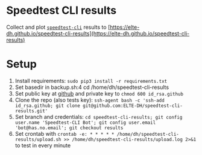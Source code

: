 # Speedtest CLI results

Collect and plot [`speedtest-cli`](https://pypi.org/project/speedtest-cli/) results to [https://elte-dh.github.io/speedtest-cli-results](https://elte-dh.github.io/speedtest-cli-results)

# Setup
1. Install requirements: `sudo pip3 install -r requirements.txt`
2. Set basedir in backup.sh:4 cd /home/dh/speedtest-cli-results
3. Set public key at [github](https://github.com/ELTE-DH/speedtest-cli-results/settings/keys/new) and private key to `chmod 600 id_rsa.github`
4. Clone the repo (also tests key): `ssh-agent bash -c 'ssh-add id_rsa.github; git clone git@github.com:ELTE-DH/speedtest-cli-results.git'`
5. Set branch and credentials: `cd speedtest-cli-results; git config user.name 'Speedtest-CLI Bot'; git config user.email 'bot@has.no.email'; git checkout results`
6. Set crontab with `crontab -e: * * * * * /home/dh/speedtest-cli-results/upload.sh >> /home/dh/speedtest-cli-results/upload.log 2>&1` to test in every minute
